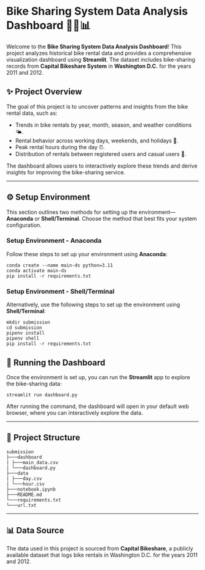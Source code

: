 # Bike Sharing System Data Analysis Dashboard 🚴‍♂️📊

Welcome to the **Bike Sharing System Data Analysis Dashboard**! This project analyzes historical bike rental data and provides a comprehensive visualization dashboard using **Streamlit**. The dataset includes bike-sharing records from **Capital Bikeshare System** in **Washington D.C.** for the years 2011 and 2012.

## ✨ Project Overview
The goal of this project is to uncover patterns and insights from the bike rental data, such as:
- Trends in bike rentals by year, month, season, and weather conditions 🌤️.
- Rental behavior across working days, weekends, and holidays 📅.
- Peak rental hours during the day ⏰.
- Distribution of rentals between registered users and casual users 👥.

The dashboard allows users to interactively explore these trends and derive insights for improving the bike-sharing service.

---

## ⚙️ Setup Environment

This section outlines two methods for setting up the environment—**Anaconda** or **Shell/Terminal**. Choose the method that best fits your system configuration.

### Setup Environment - Anaconda

Follow these steps to set up your environment using **Anaconda**:
```
conda create --name main-ds python=3.11
conda activate main-ds
pip install -r requirements.txt
```

### Setup Environment - Shell/Terminal

Alternatively, use the following steps to set up the environment using **Shell/Terminal**:
```
mkdir submission
cd submission
pipenv install
pipenv shell
pip install -r requirements.txt
```

## 🚀 Running the Dashboard

Once the environment is set up, you can run the **Streamlit** app to explore the bike-sharing data:
```
streamlit run dashboard.py
```

After running the command, the dashboard will open in your default web browser, where you can interactively explore the data.

---

## 📁 Project Structure
```
submission
├───dashboard
| ├───main_data.csv
| └───dashboard.py
├───data
| ├───day.csv
| └───hour.csv
├───notebook.ipynb
├───README.md
└───requirements.txt
└───url.txt
```

---

## 📊 Data Source
The data used in this project is sourced from **Capital Bikeshare**, a publicly available dataset that logs bike rentals in Washington D.C. for the years 2011 and 2012.
